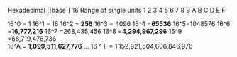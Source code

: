 Hexadecimal
[[base]] 16
Range of single units 1 2 3 4 5 6 7 8 9 A B C D E F

16^0 = 1 
16^1 = 16 
16^2 = **256** 
16^3 = 4096 
16^4 =**65536** 
16^5=1048576 
16^6 =**16,777,216** 
16^7 =268,435,456 
16^8 =**4,294,967,296** 
16^9 =68,719,476,736  
16^A = **1,099,511,627,776** 
...
16 ^ F = 1,152,921,504,606,846,976